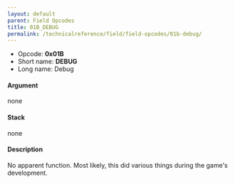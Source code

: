 ```yaml
---
layout: default
parent: Field Opcodes
title: 01B_DEBUG
permalink: /technicalreference/field/field-opcodes/01b-debug/
---
```


-   Opcode: **0x01B**
-   Short name: **DEBUG**
-   Long name: Debug

#### Argument

none

#### Stack

none

#### Description

No apparent function. Most likely, this did various things during the game's development.
